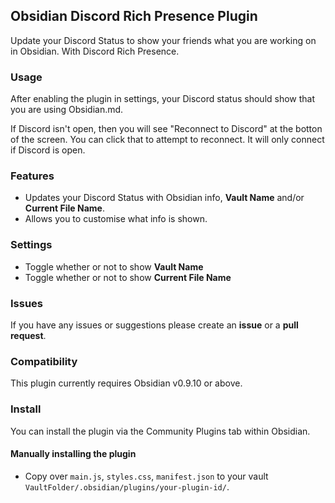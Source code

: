 ## Obsidian Discord Rich Presence Plugin

Update your Discord Status to show your friends what you are working on in Obsidian. With Discord Rich Presence.

### Usage

After enabling the plugin in settings, your Discord status should show that you are using Obsidian.md.

If Discord isn't open, then you will see "Reconnect to Discord" at the botton of the screen. You can click that to attempt to reconnect. It will only connect if Discord is open.

### Features

- Updates your Discord Status with Obsidian info, **Vault Name** and/or **Current File Name**.
- Allows you to customise what info is shown.

### Settings

- Toggle whether or not to show **Vault Name**
- Toggle whether or not to show **Current File Name**

### Issues

If you have any issues or suggestions please create an **issue** or a **pull request**.

### Compatibility

This plugin currently requires Obsidian v0.9.10 or above.

### Install

You can install the plugin via the Community Plugins tab within Obsidian.

#### Manually installing the plugin

- Copy over `main.js`, `styles.css`, `manifest.json` to your vault `VaultFolder/.obsidian/plugins/your-plugin-id/`.
